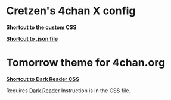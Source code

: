 # Cretzen's 4chan X config

<b> [Shortcut to the custom CSS](https://raw.githubusercontent.com/hellotinh03/4chanX-config/main/4chink.css) </b>

<b> [Shortcut to .json file](https://raw.githubusercontent.com/hellotinh03/4chanX-config/main/preferences.json) </b>

# Tomorrow theme for 4chan.org

<b> [Shortcut to Dark Reader CSS](https://raw.githubusercontent.com/hellotinh03/4chanX-config/main/dark-reader.css) </b>

Requires [Dark Reader](https://github.com/darkreader/darkreader)
Instruction is in the CSS file.

